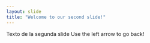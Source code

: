 ```yaml
---
layout: slide
title: "Welcome to our second slide!"
---
```

Texto de la segunda slide
Use the left arrow to go back!
